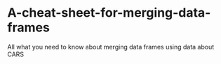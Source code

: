 # A-cheat-sheet-for-merging-data-frames
All what you need to know about merging data frames using data about CARS
